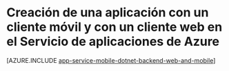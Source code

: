 <properties
	pageTitle="Creación de una aplicación con un cliente móvil y con un cliente web en el Servicio de aplicaciones de Azure | Microsoft Azure"
	description="Creación de una aplicación multicanal y con un cliente de sitio web y un cliente móvil en el Servicio de aplicaciones de Azure."
	services="app-service\web"
	documentationCenter=".net"
	authors="lindydonna"
	manager="dwrede"
	editor=""/>

<tags
	ms.service="app-service"
	ms.workload="na"
	ms.tgt_pltfrm="NA"
	ms.devlang="dotnet"
	ms.topic="article"
	ms.date="09/15/2015"
	ms.author="donnam"/>

# Creación de una aplicación con un cliente móvil y con un cliente web en el Servicio de aplicaciones de Azure

[AZURE.INCLUDE [app-service-mobile-dotnet-backend-web-and-mobile](../../includes/app-service-mobile-dotnet-backend-web-and-mobile.md)]

<!---HONumber=AcomDC_0302_2016-->